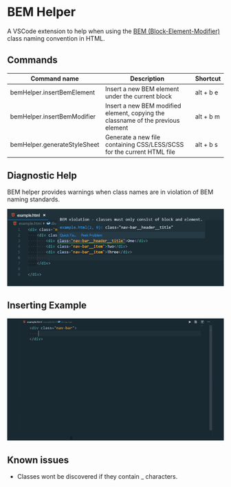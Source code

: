 # BEM Helper

A VSCode extension to help when using the [BEM (Block-Element-Modifier)](http://getbem.com/naming) class naming convention in HTML.

## Commands

| Command name                 | Description                                                                      | Shortcut  |
| ---------------------------- | -------------------------------------------------------------------------------- | --------- |
| bemHelper.insertBemElement   | Insert a new BEM element under the current block                                 | alt + b e |
| bemHelper.insertBemModifier  | Insert a new BEM modified element, copying the classname of the previous element | alt + b m |
| bemHelper.generateStyleSheet | Generate a new file containing CSS/LESS/SCSS for the current HTML file           | alt + b s |

## Diagnostic Help

BEM helper provides warnings when class names are in violation of BEM naming standards.

![Class name warnings](images/diagnostics_example.png)

## Inserting Example

![Inserting a BEM child element](images/add_child_element.gif)

## Known issues

-   Classes wont be discovered if they contain \_ characters.
